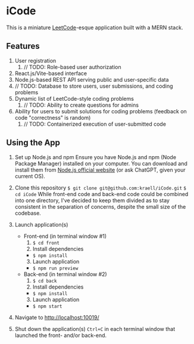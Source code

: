 # iCode
This is a miniature [LeetCode](https://leetcode.com/)-esque application built with a MERN stack.

## Features
1. User registration
   1. // TODO: Role-based user authorization
2. React.js/Vite-based interface
3. Node.js-based REST API serving public and user-specific data
4. // TODO: Database to store users, user submissions, and coding problems
5. Dynamic list of LeetCode-style coding problems
   1. // TODO: Ability to create questions for admins
6. Ability for users to submit solutions for coding problems (feedback on code "correctness" is random)
   1. // TODO: Containerized execution of user-submitted code

## Using the App
1. Set up Node.js and npm
Ensure you have Node.js and npm (Node Package Manager) installed on your computer. You can download and install them from [Node.js official website](https://nodejs.org/) (or ask ChatGPT, given your current OS).

2. Clone this repository
`$ git clone git@github.com:kraell/iCode.git`
`$ cd iCode`
While front-end code and back-end code could be combined into one directory, I've decided to keep them divided as to stay consistent in the separation of concerns, despite the small size of the codebase.

3. Launch application(s)
   - Front-end (in terminal window #1)
     1. `$ cd front`
     2. Install dependencies
       - `$ npm install`
     3. Launch application
       <!-- - `$ npm build` -->
       - `$ npm run preview`
   - Back-end (in terminal window #2)
     1. `$ cd back`
     2. Install dependencies
       - `$ npm install`
     3. Launch application
       - `$ npm start`

4. Navigate to [http://localhost:10019/](http://localhost:10019/)

5. Shut down the application(s)
`Ctrl+C` in each terminal window that launched the front- and/or back-end.
